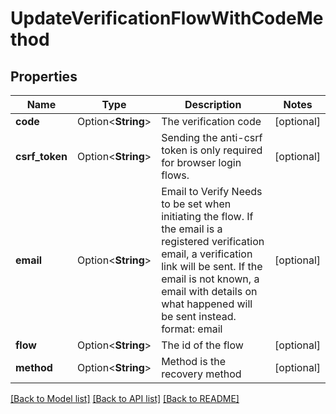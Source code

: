 # UpdateVerificationFlowWithCodeMethod

## Properties

Name | Type | Description | Notes
------------ | ------------- | ------------- | -------------
**code** | Option<**String**> | The verification code | [optional]
**csrf_token** | Option<**String**> | Sending the anti-csrf token is only required for browser login flows. | [optional]
**email** | Option<**String**> | Email to Verify  Needs to be set when initiating the flow. If the email is a registered verification email, a verification link will be sent. If the email is not known, a email with details on what happened will be sent instead.  format: email | [optional]
**flow** | Option<**String**> | The id of the flow | [optional]
**method** | Option<**String**> | Method is the recovery method | [optional]

[[Back to Model list]](../README.md#documentation-for-models) [[Back to API list]](../README.md#documentation-for-api-endpoints) [[Back to README]](../README.md)


